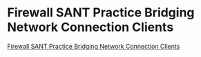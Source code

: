 # Firewall SANT Practice Bridging Network Connection Clients
[Firewall SANT Practice Bridging Network Connection Clients](https://aiwithcloud.com/2022/09/19/firewall_sant_practice_bridging_network_connection_clients/)